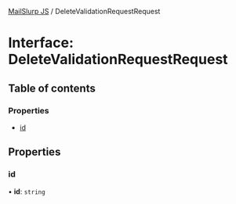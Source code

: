 [MailSlurp JS](../README.md) / DeleteValidationRequestRequest

# Interface: DeleteValidationRequestRequest

## Table of contents

### Properties

- [id](DeleteValidationRequestRequest.md#id)

## Properties

### id

• **id**: `string`
